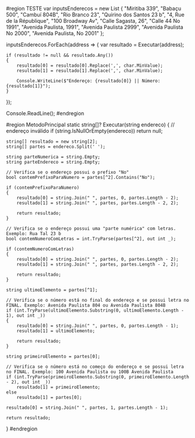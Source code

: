 #region TESTE
var inputsEnderecos = new List<string>
{
    "Miritiba 339",
    "Babaçu 500",
    "Cambuí 804B",
    "Rio Branco 23",
    "Quirino dos Santos 23 b",
    "4, Rue de la République",
    "100 Broadway Av",
    "Calle Sagasta, 26",
    "Calle 44 No 1991",
    "Avenida Paulista, 1991",
    "Avenida Paulista 2999",
    "Avenida Paulista No 2000",
    "Avenida Paulista, No 2001"
};

inputsEnderecos.ForEach(address =>
{
    var resultado = Executar(address);

    if (resultado != null && resultado.Any())
    {
        resultado[0] = resultado[0].Replace(',', char.MinValue);
        resultado[1] = resultado[1].Replace(',', char.MinValue);

        Console.WriteLine($"Endereço: {resultado[0]} || Número: {resultado[1]}");
    }
});

Console.ReadLine();
#endregion

#region MetodoPrincipal
static string[]? Executar(string endereco)
{
    // endereço inválido
    if (string.IsNullOrEmpty(endereco))
        return null;

    string[] resultado = new string[2];
    string[] partes = endereco.Split(' ');

    string parteNumerica = string.Empty;
    string parteEndereco = string.Empty;

    // Verifica se o endereço possui o prefixo "No"
    bool contemPrefixoParaNumero = partes[^2].Contains("No");

    if (contemPrefixoParaNumero)
    {
        resultado[0] = string.Join(" ", partes, 0, partes.Length - 2);
        resultado[1] = string.Join(" ", partes, partes.Length - 2, 2);

        return resultado;
    }

    // Verifica se o endereço possui uma "parte numérica" com letras. Exemplo: Rua Tal 23 b
    bool contemNumeroComLetras = int.TryParse(partes[^2], out int _);

    if (contemNumeroComLetras)
    {
        resultado[0] = string.Join(" ", partes, 0, partes.Length - 2);
        resultado[1] = string.Join(" ", partes, partes.Length - 2, 2);

        return resultado;
    }

    string ultimoElemento = partes[^1];

    // Verifica se o número está no final do endereço e se possui letra no FINAL. Exemplo: Avenida Paulista 804 ou Avenida Paulista 804B
    if (int.TryParse(ultimoElemento.Substring(0, ultimoElemento.Length - 1), out int _))
    {
        resultado[0] = string.Join(" ", partes, 0, partes.Length - 1);
        resultado[1] = ultimoElemento;

        return resultado;
    }

    string primeiroElemento = partes[0];

    // Verifica se o número está no começo do endereço e se possui letra no FINAL. Exemplo: 100 Avenida Paulista ou 100B Avenida Paulista
    if (int.TryParse(primeiroElemento.Substring(0, primeiroElemento.Length - 2), out int _))
        resultado[1] = primeiroElemento;
    else
        resultado[1] = partes[0];

    resultado[0] = string.Join(" ", partes, 1, partes.Length - 1);

    return resultado;
}
#endregion
